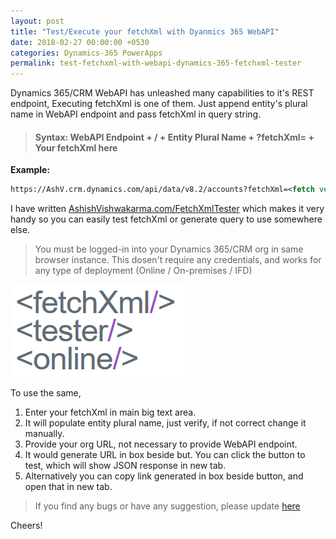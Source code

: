 ```yaml
---
layout: post
title: "Test/Execute your fetchXml with Dyanmics 365 WebAPI"
date: 2018-02-27 00:00:00 +0530
categories: Dynamics-365 PowerApps
permalink: test-fetchxml-with-webapi-dynamics-365-fetchxml-tester
---
```


Dynamics 365/CRM WebAPI has unleashed many capabilities to it's REST endpoint, Executing fetchXml is one of them.
Just append entity's plural name in WebAPI endpoint and pass fetchXml in query string.

> #### Syntax: WebAPI Endpoint + / + Entity Plural Name + ?fetchXml= + Your fetchXml here

**Example:**
 
 ```xml
 https://AshV.crm.dynamics.com/api/data/v8.2/accounts?fetchXml=<fetch version="1.0" output-format="xml-platform" mapping="logical" distinct="false"><entity name="account"></entity></fetch>
```

I have written [AshishVishwakarma.com/FetchXmlTester](https://AshishVishwakarma.com/FetchXmlTester) which makes it very handy so you can easily test fetchXml or generate query to use somewhere else.

> You must be logged-in into your Dynamics 365/CRM org in same browser instance. This dosen't require any credentials, and works for any type of deployment (Online / On-premises / IFD)

![fetchXml Tester Online](https://github.com/AshV/FetchXmlTester/raw/master/logo.png)

To use the same,
1. Enter your fetchXml in main big text area.
1. It will populate entity plural name, just verify, if not correct change it manually.
1. Provide your org URL, not necessary to provide WebAPI endpoint.
1. It would generate URL in box beside but. You can click the button to test, which will show JSON response in new tab.
1. Alternatively you can copy link generated in box beside button, and open that in new tab.

> If you find any bugs or have any suggestion, please update [here](https://github.com/AshV/FetchXmlTester/issues/new)  

Cheers!
